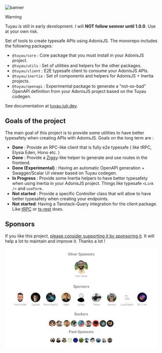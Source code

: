 ![banner](https://static.julr.dev/tuyau.png)

> [!WARNING]
> Tuyau is still in early development. I will **NOT follow semver until 1.0.0**. Use at your own risk.

Set of tools to create typesafe APIs using AdonisJS. The monorepo includes the following packages:

- `@tuyau/core` : Core package that you must install in your AdonisJS project.
- `@tuyau/utils` : Set of utilities and helpers for the other packages.
- `@tuyau/client` : E2E typesafe client to consume your AdonisJS APIs.
- `@tuyau/inertia` : Set of components and helpers for AdonisJS + Inertia projects.
- `@tuyau/openapi` : Experimental package to generate a "not-so-bad" OpenAPI definition from your AdonisJS project based on the Tuyau codegen.

See documentation at [tuyau.julr.dev](https://tuyau.julr.dev).

## Goals of the project

The main goal of this project is to provide some utilities to have better typesafety when creating APIs with AdonisJS. Goals on the long term are :

- **Done** : Provide an RPC-like client that is fully e2e typesafe ( like tRPC, Elysia Eden, Hono etc. )
- **Done** : Provide a [Ziggy](https://github.com/tighten/ziggy)-like helper to generate and use routes in the frontend.
- **Done (Experimental)** : Having an automatic OpenAPI generation + Swagger/Scalar UI viewer based on Tuyau codegen.
- **In Progress** : Provide some Inertia helpers to have better typesafety when using Inertia in your AdonisJS project. Things like typesafe `<Link />` and `useForm`.
- **Not started** : Provide a specific Controller class that will allow to have better typesafety when creating your endpoints.
- **Not started**: Having a Tanstack-Query integration for the client package. Like [tRPC](https://trpc.io/docs/client/react) or [ts-rest](https://ts-rest.com/docs/vue-query) does.

## Sponsors

If you like this project, [please consider supporting it by sponsoring it](https://github.com/sponsors/Julien-R44/). It will help a lot to maintain and improve it. Thanks a lot !

![](https://github.com/julien-r44/static/blob/main/sponsorkit/sponsors.png?raw=true)
